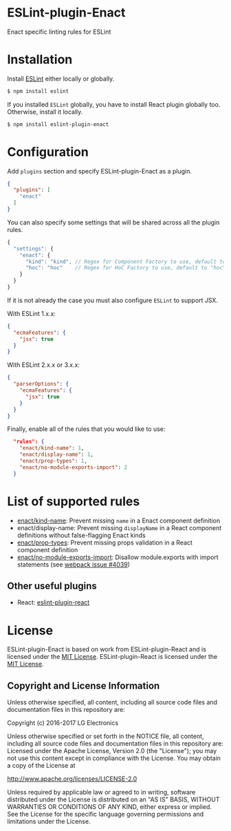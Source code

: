 ESLint-plugin-Enact
===================

Enact specific linting rules for ESLint

# Installation

Install [ESLint](https://www.github.com/eslint/eslint) either locally or globally.

```sh
$ npm install eslint
```

If you installed `ESLint` globally, you have to install React plugin globally too. Otherwise, install it locally.

```sh
$ npm install eslint-plugin-enact
```

# Configuration

Add `plugins` section and specify ESLint-plugin-Enact as a plugin.

```json
{
  "plugins": [
    "enact"
  ]
}
```

You can also specify some settings that will be shared across all the plugin rules.

```js
{
  "settings": {
    "enact": {
      "kind": "kind", // Regex for Component Factory to use, default to "kind"
      "hoc": "hoc"    // Regex for HoC Factory to use, default to "hoc"
    }
  }
}
```

If it is not already the case you must also configure `ESLint` to support JSX.

With ESLint 1.x.x:

```json
{
  "ecmaFeatures": {
    "jsx": true
  }
}
```

With ESLint 2.x.x or 3.x.x:

```json
{
  "parserOptions": {
    "ecmaFeatures": {
      "jsx": true
    }
  }
}
```

Finally, enable all of the rules that you would like to use:

```json
  "rules": {
    "enact/kind-name": 1,
    "enact/display-name": 1,
    "enact/prop-types": 1,
    "enact/no-module-exports-import": 2
  }
```

# List of supported rules

* [enact/kind-name](docs/rules/display-name.md): Prevent missing `name` in a Enact component definition
* enact/display-name: Prevent missing `displayName` in a React component definitions without false-flagging Enact kinds
* [enact/prop-types](docs/rules/prop-types.md): Prevent missing props validation in a React component definition
* [enact/no-module-exports-import](docs/rules/no-module-exports-import.md): Disallow module.exports with import statements (see [webpack issue #4039](https://github.com/webpack/webpack/issues/4039))

## Other useful plugins

- React: [eslint-plugin-react](https://github.com/yannickcr/eslint-plugin-react)

# License
ESLint-plugin-Enact is based on work from ESLint-plugin-React and is licensed under the [MIT License](http://www.opensource.org/licenses/mit-license.php).
ESLint-plugin-React is licensed under the [MIT License](http://www.opensource.org/licenses/mit-license.php).

## Copyright and License Information

Unless otherwise specified, all content, including all source code files and
documentation files in this repository are:

Copyright (c) 2016-2017 LG Electronics

Unless otherwise specified or set forth in the NOTICE file, all content,
including all source code files and documentation files in this repository are:
Licensed under the Apache License, Version 2.0 (the "License");
you may not use this content except in compliance with the License.
You may obtain a copy of the License at

http://www.apache.org/licenses/LICENSE-2.0

Unless required by applicable law or agreed to in writing, software
distributed under the License is distributed on an "AS IS" BASIS,
WITHOUT WARRANTIES OR CONDITIONS OF ANY KIND, either express or implied.
See the License for the specific language governing permissions and
limitations under the License.

